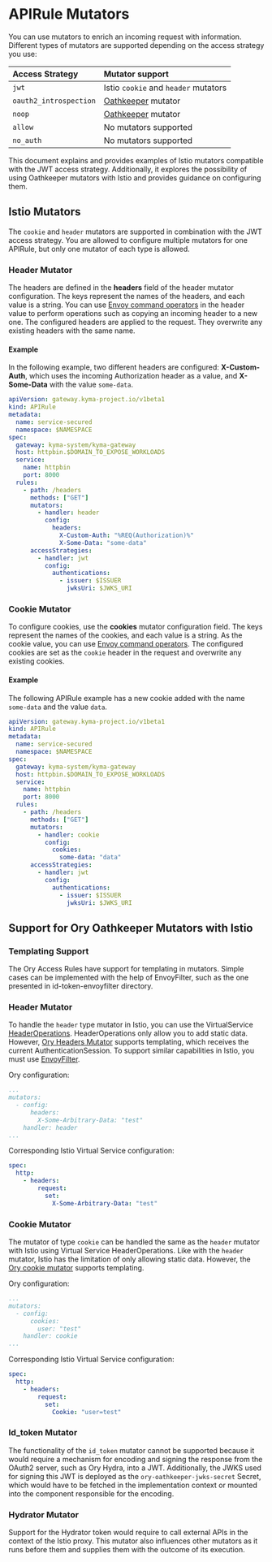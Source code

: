 # APIRule Mutators

You can use mutators to enrich an incoming request with information. Different types of mutators are supported depending on the access strategy you use:

| Access Strategy        | Mutator support                                                           |
|:-----------------------|:--------------------------------------------------------------------------|
| `jwt`                  | Istio `cookie` and `header` mutators                                      |
| `oauth2_introspection` | [Oathkeeper](https://www.ory.sh/docs/oathkeeper/pipeline/mutator) mutator |
| `noop`                 | [Oathkeeper](https://www.ory.sh/docs/oathkeeper/pipeline/mutator) mutator |
| `allow`                | No mutators supported                                                     |
| `no_auth`        | No mutators supported                                                     |

This document explains and provides examples of Istio mutators compatible with the JWT access strategy. Additionally, it explores the possibility of using Oathkeeper mutators with Istio and provides guidance on configuring them.

## Istio Mutators
The `cookie` and `header` mutators are supported in combination with the JWT access strategy. You are allowed to configure multiple mutators for one APIRule, but only one mutator of each type is allowed.

### Header Mutator
The headers are defined in the **headers** field of the header mutator configuration. The keys represent the names of the headers, and each value is a string. You can use [Envoy command operators](https://www.envoyproxy.io/docs/envoy/latest/configuration/observability/access_log/usage#command-operators) in the header value to perform operations such as copying an incoming header to a new one. The configured headers are applied to the request. They overwrite any existing headers with the same name.

#### Example

In the following example, two different headers are configured: **X-Custom-Auth**, which uses the incoming Authorization header as a value, and **X-Some-Data** with the value `some-data`.

```yaml
apiVersion: gateway.kyma-project.io/v1beta1
kind: APIRule
metadata:
  name: service-secured
  namespace: $NAMESPACE
spec:
  gateway: kyma-system/kyma-gateway
  host: httpbin.$DOMAIN_TO_EXPOSE_WORKLOADS
  service:
    name: httpbin
    port: 8000
  rules:
    - path: /headers
      methods: ["GET"]
      mutators:
        - handler: header
          config:
            headers:
              X-Custom-Auth: "%REQ(Authorization)%"
              X-Some-Data: "some-data"
      accessStrategies:
        - handler: jwt
          config:
            authentications:
              - issuer: $ISSUER
                jwksUri: $JWKS_URI
```

### Cookie Mutator
To configure cookies, use the **cookies** mutator configuration field. The keys represent the names of the cookies, and each value is a string. As the cookie value, you can use [Envoy command operators](https://www.envoyproxy.io/docs/envoy/latest/configuration/observability/access_log/usage#command-operators). The configured cookies are set as the `cookie` header in the request and overwrite any existing cookies.

#### Example

The following APIRule example has a new cookie added with the name `some-data` and the value `data`.

```yaml
apiVersion: gateway.kyma-project.io/v1beta1
kind: APIRule
metadata:
  name: service-secured
  namespace: $NAMESPACE
spec:
  gateway: kyma-system/kyma-gateway
  host: httpbin.$DOMAIN_TO_EXPOSE_WORKLOADS
  service:
    name: httpbin
    port: 8000
  rules:
    - path: /headers
      methods: ["GET"]
      mutators:
        - handler: cookie
          config:
            cookies:
              some-data: "data"
      accessStrategies:
        - handler: jwt
          config:
            authentications:
              - issuer: $ISSUER
                jwksUri: $JWKS_URI
```

## Support for Ory Oathkeeper Mutators with Istio

### Templating Support

The Ory Access Rules have support for templating in mutators. Simple cases can be implemented with the help of EnvoyFilter, such as the one presented in id-token-envoyfilter directory.

### Header Mutator

To handle the `header` type mutator in Istio, you can use the VirtualService [HeaderOperations](https://istio.io/latest/docs/reference/config/networking/virtual-service/#Headers-HeaderOperations). HeaderOperations only allow you to add static data. However, [Ory Headers Mutator](https://www.ory.sh/docs/oathkeeper/pipeline/mutator#headers) supports templating, which receives the current AuthenticationSession. To support similar capabilities in Istio, you must use [EnvoyFilter](https://istio.io/latest/docs/reference/config/networking/envoy-filter/).

Ory configuration:

```yaml
...
mutators:
  - config:
      headers:
        X-Some-Arbitrary-Data: "test"
    handler: header
...
```

Corresponding Istio Virtual Service configuration:

```yaml
spec:
  http:
    - headers:
        request:
          set:
            X-Some-Arbitrary-Data: "test"
```

### Cookie Mutator

The mutator of type `cookie` can be handled the same as the `header` mutator with Istio using Virtual Service HeaderOperations. Like with the `header` mutator, Istio has the limitation of only allowing static data. However, the [Ory cookie mutator](https://www.ory.sh/docs/oathkeeper/pipeline/mutator#cookie) supports templating.

Ory configuration:

```yaml
...
mutators:
  - config:
      cookies:
        user: "test"
    handler: cookie
...
```

Corresponding Istio Virtual Service configuration:

```yaml
spec:
  http:
    - headers:
        request:
          set:
            Cookie: "user=test"
```

### Id_token Mutator

The functionality of the `id_token` mutator cannot be supported because it would require a mechanism for encoding and signing the response from the OAuth2 server, such as Ory Hydra, into a JWT. 
Additionally, the JWKS used for signing this JWT is deployed as the `ory-oathkeeper-jwks-secret` Secret, which would have to be fetched in the implementation context or mounted into the component responsible for the encoding.

### Hydrator Mutator

Support for the Hydrator token would require to call external APIs in the context of the Istio proxy. This mutator also influences other mutators as it runs before them and supplies them with the outcome of its execution.
